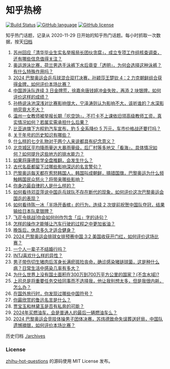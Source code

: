 # 知乎热榜
[![Build Status](https://github.com/ToWeLong/zhihu-hot-questions/workflows/CI/badge.svg)](https://github.com/ToWeLong/zhihu-hot-questions/actions)
[![GitHub language](https://img.shields.io/badge/language-golang-orange.svg)](https://golang.org/)
[![GitHub license](https://img.shields.io/github/license/ToWeLong/zhihu-hot-questions)](https://github.com/ToWeLong/zhihu-hot-questions/blob/main/LICENSE)

知乎热门话题，记录从 2020-11-29 日开始的知乎热门话题。每小时抓取一次数据，按天[归档](./archives)

<!-- BEGIN -->

1. [苏州回应「清华毕业生实名举报局长团伙贪腐」，成立专项工作组核查调查，还有哪些信息值得关注？](https://www.zhihu.com/question/662909169)
1. [奥运游泳比赛，荷兰男选手泳裤下水后竟变「透明」，为何会选择这种泳裤？有什么特殊作用吗？](https://www.zhihu.com/question/662910261)
1. [2024 巴黎奥运会乒乓球混合双打决赛，孙颖莎王楚钦 4：2 力克朝鲜组合获得金牌，如何评价本场比赛？](https://www.zhihu.com/question/663015165)
1. [中国游泳队连续 3 日金牌荒，徐嘉余唐钱婷冲金失败，再添 2 块银牌，如何评价这样的成绩？](https://www.zhihu.com/question/662938812)
1. [孙杨说泳池深浅对比赛影响很大，宁泽涛则认为影响不大，该听谁的？水深影响究竟大不大？](https://www.zhihu.com/question/662994203)
1. [温州一女教师被举报长期「吃空饷」，不打卡不上课依旧领高级教师工资，真实情况如何？若属实需承担什么后果？](https://www.zhihu.com/question/662872604)
1. [比亚迪旗下方程豹汽车宣布，豹 5 全系降价 5 万元，车市价格战还要打吗？](https://www.zhihu.com/question/662983101)
1. [关于年号的历史知识有哪些？](https://www.zhihu.com/question/276080403)
1. [什么样的七夕礼物对于两个人来说都具有纪念意义？](https://www.zhihu.com/question/662470086)
1. [北京城区平均降雨量达大暴雨量级，后厂村等多地又「看海」，具体情况如何？如何提升这些地方的排水能力？](https://www.zhihu.com/question/662967957)
1. [如果将康德哲学全盘推翻，会发生什么？](https://www.zhihu.com/question/658271307)
1. [古代名臣都留下过哪些影响深远的名言警句？](https://www.zhihu.com/question/662440534)
1. [巴黎奥运每天都在惹怒韩国人，韩国叫成朝鲜，搞错国旗，巴黎奥运为什么频触韩国民众怒火？将带来哪些影响？](https://www.zhihu.com/question/662866566)
1. [你身边最自律的人是什么样的？](https://www.zhihu.com/question/659544217)
1. [如何看待邓亚萍说中国乒乓球队不存在断代的现象，如何评价这次巴黎奥运会国乒的表现？](https://www.zhihu.com/question/663020037)
1. [如何看待陈一冰「半场开香槟」的行为，连续 2 次提前祝贺中国队夺冠，结果输给日本队拿银牌？](https://www.zhihu.com/question/662938229)
1. [飞花令挑战|你会如何创作包含「瓜」字的诗句？](https://www.zhihu.com/question/662879894)
1. [怎样的操作才能够让汽车行驶的过程之中更加省油？](https://www.zhihu.com/question/661265460)
1. [晚饭后，休息多久才适合健身？](https://www.zhihu.com/question/662449047)
1. [2024 巴黎奥运会排球女排预赛中国 3:2 美国收获开门红，如何评价这场比赛？](https://www.zhihu.com/question/662924314)
1. [一个人一辈子不结婚行吗？](https://www.zhihu.com/question/662578314)
1. [INTJ喜欢什么样的异性？](https://www.zhihu.com/question/384094337)
1. [男子带伤切生猪肉后浑身长满瘀斑险丧命，确诊感染猪链球菌，这是种什么病？日常生活中感染几率有多大？](https://www.zhihu.com/question/662881085)
1. [为什么世界上没有国土面积在300万到700万平方公里的国家？(不含水域)?](https://www.zhihu.com/question/364541590)
1. [上司总是将重要任务交给同事而不选择我，他让我别想太多，但是我很内耗，怎么办？](https://www.zhihu.com/question/662639585)
1. [在国外旅行时，你发现过哪些中国符号？](https://www.zhihu.com/question/641372499)
1. [你最欣赏的鲁迅名言是什么？](https://www.zhihu.com/question/659062605)
1. [贾宝玉和林黛玉是否有私奔的可能？](https://www.zhihu.com/question/662792695)
1. [2024年买燃油车，会是普通人的最后一辆燃油车么？](https://www.zhihu.com/question/662898699)
1. [2024 巴黎奥运会竞技体操男子团体决赛，苏炜德致命失误葬送好局，中国队遗憾摘银，如何评价本场比赛？](https://www.zhihu.com/question/662928493)

<!-- END -->

历史归档 [./archives](./archives)


### License
[zhihu-hot-questions](https://github.com/towelong/zhihu-hot-questions) 的源码使用 MIT License 发布。